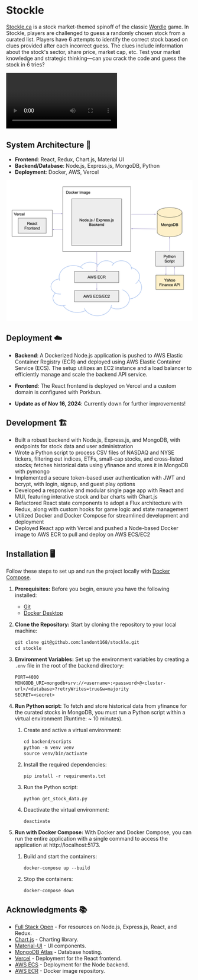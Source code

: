 # Stockle

[Stockle.ca](https://www.stockle.ca/) is a stock market-themed spinoff of the classic [Wordle](https://www.nytimes.com/games/wordle/index.html) game. In Stockle, players are challenged to guess a randomly chosen stock from a curated list. Players have 6 attempts to identify the correct stock based on clues provided after each incorrect guess. The clues include information about the stock's sector, share price, market cap, etc. Test your market knowledge and strategic thinking—can you crack the code and guess the stock in 6 tries?

<video controls src="assets/stockle-demo.mov" title="stockle-demo"></video>

## System Architecture 🥞

- **Frontend**: React, Redux, Chart.js, Material UI
- **Backend/Database**: Node.js, Express.js, MongoDB, Python
- **Deployment**: Docker, AWS, Vercel

![alt text](assets/stockle-architecture.png)


## Deployment ☁️

- **Backend**: A Dockerized Node.js application is pushed to AWS Elastic Container Registry (ECR) and deployed using AWS Elastic Container Service (ECS). The setup utilizes an EC2 instance and a load balancer to efficiently manage and scale the backend API service.
- **Frontend**: The React frontend is deployed on Vercel and a custom domain is configured with Porkbun.

- **Update as of Nov 16, 2024**: Currently down for further improvements!

## Development 🏗️

- Built a robust backend with Node.js, Express.js, and MongoDB, with endpoints for stock data and user administration
- Wrote a Python script to process CSV files of NASDAQ and NYSE tickers, filtering out indices, ETFs, small-cap stocks, and cross-listed stocks; fetches historical data using yfinance and stores it in MongoDB with pymongo
- Implemented a secure token-based user authentication with JWT and bcrypt, with login, signup, and guest play options
- Developed a responsive and modular single page app with React and MUI, featuring interative stock and bar charts with Chart.js
- Refactored React state components to adopt a Flux architecture with Redux, along with custom hooks for game logic and state management
- Utilized Docker and Docker Compose for streamlined development and deployment
- Deployed React app with Vercel and pushed a Node-based Docker image to AWS ECR to pull and deploy on AWS ECS/EC2

## Installation 🖥️

Follow these steps to set up and run the project locally with [Docker Compose](https://docs.docker.com/compose/).

1. **Prerequisites:**
   Before you begin, ensure you have the following installed:

   - [Git](https://git-scm.com/book/en/v2/Getting-Started-Installing-Git)
   - [Docker Desktop](https://www.docker.com/products/docker-desktop/)

2. **Clone the Repository:**
   Start by cloning the repository to your local machine:

   ```
   git clone git@github.com:landont168/stockle.git
   cd stockle
   ```

3. **Environment Variables:**
   Set up the environment variables by creating a `.env` file in the root of the backend directory:

   ```
   PORT=4000
   MONGODB_URI=mongodb+srv://<username>:<password>@<cluster-url>/<database>?retryWrites=true&w=majority
   SECRET=<secret>
   ```

4. **Run Python script:**
   To fetch and store historical data from yfinance for the curated stocks in MongoDB, you must run a Python script within a virtual environment (Runtime: ~ 10 minutes).

   1. Create and active a virtual environment:

      ```
      cd backend/scripts
      python -m venv venv
      source venv/bin/activate
      ```

   2. Install the required dependencies:

      ```
      pip install -r requirements.txt
      ```

   3. Run the Python script:

      ```
      python get_stock_data.py
      ```

   4. Deactivate the virtual environment:

      ```
      deactivate
      ```

5. **Run with Docker Compose:**
   With Docker and Docker Compose, you can run the entire application with a single command to access the application at http://localhost:5173.

   1. Build and start the containers:

      ```
      docker-compose up --build
      ```

   2. Stop the containers:

      ```
      docker-compose down
      ```

## Acknowledgments 📚

- [Full Stack Open](https://fullstackopen.com/en/) - For resources on Node.js, Express.js, React, and Redux.
- [Chart.js](https://www.chartjs.org/) - Charting library.
- [Material-UI](https://mui.com/) - UI components.
- [MongoDB Atlas](https://www.mongodb.com/cloud/atlas) - Database hosting.
- [Vercel](https://vercel.com/) - Deployment for the React frontend.
- [AWS ECS](https://docs.aws.amazon.com/ecs/) - Deployment for the Node backend.
- [AWS ECR](https://docs.aws.amazon.com/ecr/) - Docker image repository.

